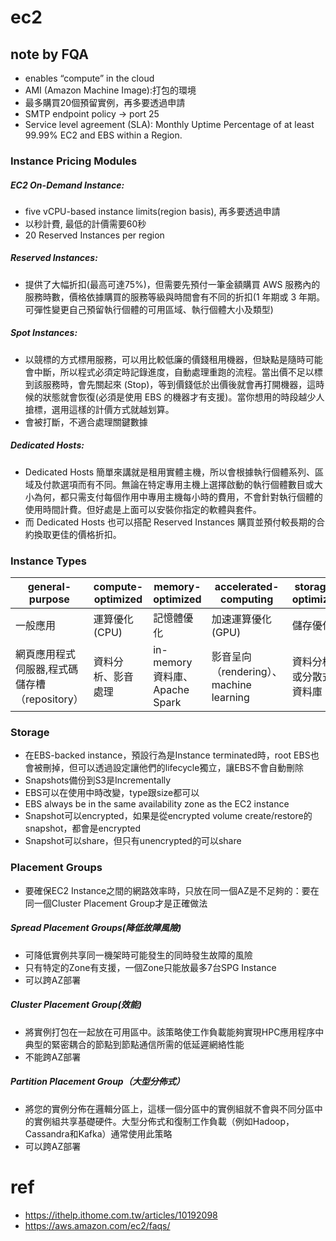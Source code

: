 # ec2
 
## note by FQA
 
 - enables “compute” in the cloud
 - AMI (Amazon Machine Image):打包的環境
 - 最多購買20個預留實例，再多要透過申請
 - SMTP endpoint policy -> port 25
 - Service level agreement (SLA): Monthly Uptime Percentage of at least 99.99% EC2 and EBS within a Region.
 
### Instance Pricing Modules
 
##### EC2 On-Demand Instance:
  - five vCPU-based instance limits(region basis), 再多要透過申請
  - 以秒計費, 最低的計價需要60秒
  - 20 Reserved Instances per region
##### Reserved Instances:
  - 提供了大幅折扣(最高可達75%)，但需要先預付一筆金額購買 AWS 服務內的服務時數，價格依據購買的服務等級與時間會有不同的折扣(1 年期或 3 年期。可彈性變更自己預留執行個體的可用區域、執行個體大小及類型)
##### Spot Instances:
  - 以競標的方式標用服務，可以用比較低廉的價錢租用機器，但缺點是隨時可能會中斷，所以程式必須定時記錄進度，自動處理重跑的流程。當出價不足以標到該服務時，會先關起來 (Stop)，等到價錢低於出價後就會再打開機器，這時候的狀態就會恢復(必須是使用 EBS 的機器才有支援)。當你想用的時段越少人搶標，選用這樣的計價方式就越划算。
  - 會被打斷，不適合處理關鍵數據
##### Dedicated Hosts:
  - Dedicated Hosts 簡單來講就是租用實體主機，所以會根據執行個體系列、區域及付款選項而有不同。無論在特定專用主機上選擇啟動的執行個體數目或大小為何，都只需支付每個作用中專用主機每小時的費用，不會針對執行個體的使用時間計費。但好處是上面可以安裝你指定的軟體與套件。
  - 而 Dedicated Hosts 也可以搭配 Reserved Instances 購買並預付較長期的合約換取更佳的價格折扣。
  
### Instance Types
| general-purpose              | compute-optimized | memory-optimized          | accelerated-computing            | storage-optimized |
|------------------------------|-------------------|---------------------------|----------------------------------|-------------------|
| 一般應用                         | 運算優化(CPU)         | 記憶體優化                     | 加速運算優化(GPU)                      | 儲存優化              |
| 網頁應用程式伺服器,程式碼儲存槽（repository） | 資料分析、影音處理         | in-memory資料庫、Apache Spark | 影音呈向（rendering）、machine learning | 資料分析或分散式資料庫       |


### Storage
 - 在EBS-backed instance，預設行為是Instance terminated時，root EBS也會被刪掉，但可以透過設定讓他們的lifecycle獨立，讓EBS不會自動刪除
 - Snapshots備份到S3是Incrementally
 - EBS可以在使用中時改變，type跟size都可以
 - EBS always be in the same availability zone as the EC2 instance
 - Snapshot可以encrypted，如果是從encrypted volume create/restore的snapshot，都會是encrypted
 - Snapshot可以share，但只有unencrypted的可以share
 
### Placement Groups
 - 要確保EC2 Instance之間的網路效率時，只放在同一個AZ是不足夠的：要在同一個Cluster Placement Group才是正確做法

##### Spread Placement Groups(降低故障風險)
 - 可降低實例共享同一機架時可能發生的同時發生故障的風險
 - 只有特定的Zone有支援，一個Zone只能放最多7台SPG Instance
 - 可以跨AZ部署
##### Cluster Placement Group(效能)
 - 將實例打包在一起放在可用區中。該策略使工作負載能夠實現HPC應用程序中典型的緊密耦合的節點到節點通信所需的低延遲網絡性能
 - 不能跨AZ部署
##### Partition Placement Group（大型分佈式）
 - 將您的實例分佈在邏輯分區上，這樣一個分區中的實例組就不會與不同分區中的實例組共享基礎硬件。大型分佈式和復制工作負載（例如Hadoop，Cassandra和Kafka）通常使用此策略
 - 可以跨AZ部署
  
# ref
- https://ithelp.ithome.com.tw/articles/10192098
- https://aws.amazon.com/ec2/faqs/
